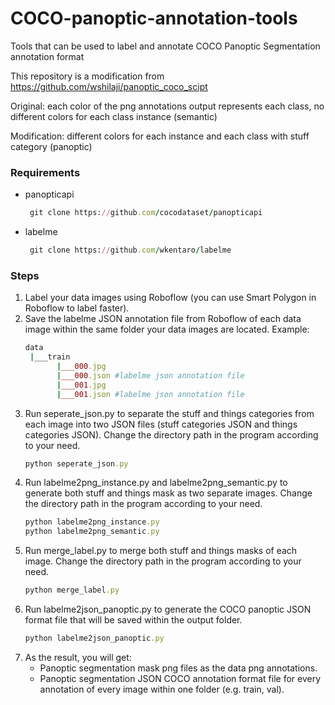 # COCO-panoptic-annotation-tools
Tools that can be used to label and annotate COCO Panoptic Segmentation annotation format

This repository is a modification from https://github.com/wshilaji/panoptic_coco_scipt

Original: each color of the png annotations output represents each class, no different colors for each class instance (semantic)

Modification: different colors for each instance and each class with stuff category (panoptic)

### Requirements
* panopticapi
  ```ruby
   git clone https://github.com/cocodataset/panopticapi
* labelme
  ```ruby
   git clone https://github.com/wkentaro/labelme

### Steps
1. Label your data images using Roboflow (you can use Smart Polygon in Roboflow to label faster).
2. Save the labelme JSON annotation file from Roboflow of each data image within the same folder your data images are located.
   Example:
   ```ruby
   data
    |___train
          |___000.jpg
          |___000.json #labelme json annotation file
          |___001.jpg
          |___001.json #labelme json annotation file
4. Run seperate_json.py to separate the stuff and things categories from each image into two JSON files (stuff categories JSON and things categories JSON). Change the directory path in the program according to your need.
   ```ruby
   python seperate_json.py
5. Run labelme2png_instance.py and labelme2png_semantic.py to generate both stuff and things mask as two separate images. Change the directory path in the program according to your need.
   ```ruby
   python labelme2png_instance.py
   python labelme2png_semantic.py
7. Run merge_label.py to merge both stuff and things masks of each image. Change the directory path in the program according to your need.
   ```ruby
   python merge_label.py
8. Run labelme2json_panoptic.py to generate the COCO panoptic JSON format file that will be saved within the output folder.
   ```ruby
   python labelme2json_panoptic.py
9. As the result, you will get:
    * Panoptic segmentation mask png files as the data png annotations.
    * Panoptic segmentation JSON COCO annotation format file for every annotation of every image within one folder (e.g. train, val).


